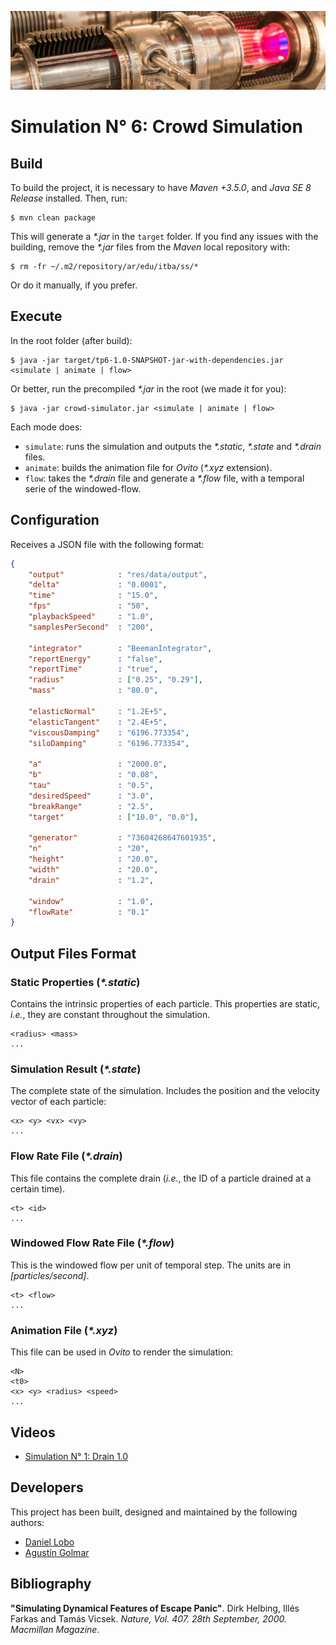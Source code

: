 ![...](res/image/readme-header.png)

# Simulation N° 6: Crowd Simulation

## Build

To build the project, it is necessary to have _Maven +3.5.0_, and
_Java SE 8 Release_ installed. Then, run:

```
$ mvn clean package
```

This will generate a _\*.jar_ in the `target` folder. If you find any issues
with the building, remove the _\*.jar_ files from the _Maven_ local
repository with:

```
$ rm -fr ~/.m2/repository/ar/edu/itba/ss/*
```

Or do it manually, if you prefer.

## Execute

In the root folder (after build):

```
$ java -jar target/tp6-1.0-SNAPSHOT-jar-with-dependencies.jar <simulate | animate | flow>
```

Or better, run the precompiled _\*.jar_ in the root (we made it for you):

```
$ java -jar crowd-simulator.jar <simulate | animate | flow>
```

Each mode does:

* `simulate`: runs the simulation and outputs the _\*.static_, _\*.state_ and
_\*.drain_ files.
* `animate`: builds the animation file for _Ovito_ (_\*.xyz_ extension).
* `flow`: takes the _\*.drain_ file and generate a _\*.flow_ file, with a
temporal serie of the windowed-flow.

## Configuration

Receives a JSON file with the following format:

```json
{
    "output"            : "res/data/output",
    "delta"             : "0.0001",
    "time"              : "15.0",
    "fps"               : "50",
    "playbackSpeed"     : "1.0",
    "samplesPerSecond"  : "200",

    "integrator"        : "BeemanIntegrator",
    "reportEnergy"      : "false",
    "reportTime"        : "true",
    "radius"            : ["0.25", "0.29"],
    "mass"              : "80.0",

    "elasticNormal"     : "1.2E+5",
    "elasticTangent"    : "2.4E+5",
    "viscousDamping"    : "6196.773354",
    "siloDamping"       : "6196.773354",

    "a"                 : "2000.0",
    "b"                 : "0.08",
    "tau"               : "0.5",
    "desiredSpeed"      : "3.0",
    "breakRange"        : "2.5",
    "target"            : ["10.0", "0.0"],

    "generator"         : "73604268647601935",
    "n"                 : "20",
    "height"            : "20.0",
    "width"             : "20.0",
    "drain"             : "1.2",

    "window"            : "1.0",
    "flowRate"          : "0.1"
}

```

## Output Files Format

### Static Properties (_\*.static_)

Contains the intrinsic properties of each particle. This properties are
static, _i.e._, they are constant throughout the simulation.

```
<radius> <mass>
...
```

### Simulation Result (_\*.state_)

The complete state of the simulation. Includes the position and the velocity
vector of each particle:

```
<x> <y> <vx> <vy>
...
```

### Flow Rate File (_\*.drain_)

This file contains the complete drain (_i.e._, the ID of a particle
drained at a certain time).

```
<t> <id>
...
```

### Windowed Flow Rate File (_\*.flow_)

This is the windowed flow per unit of temporal step. The units are in
_[particles/second]_.

```
<t> <flow>
...
```

### Animation File (_\*.xyz_)

This file can be used in _Ovito_ to render the simulation:

```
<N>
<t0>
<x> <y> <radius> <speed>
...
```

## Videos

* [Simulation N° 1: Drain 1.0]()

## Developers

This project has been built, designed and maintained by the following authors:

* [Daniel Lobo](https://github.com/lobo)
* [Agustín Golmar](https://github.com/agustin-golmar)

## Bibliography

__"Simulating Dynamical Features of Escape Panic"__. Dirk Helbing, Illés
Farkas and Tamás Vicsek. _Nature, Vol. 407. 28th September, 2000. Macmillan
Magazine_.

